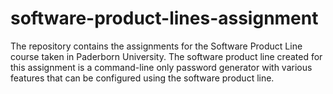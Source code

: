 # software-product-lines-assignment
The repository contains the assignments for the Software Product Line course taken in Paderborn University. The software product line created for this assignment is a command-line only password generator with various features that can be configured using the software product line.
